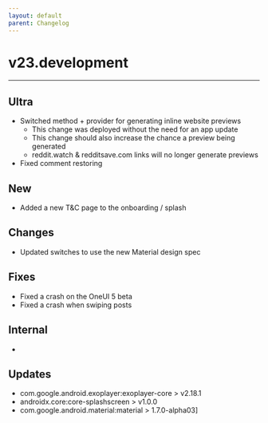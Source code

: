 ```yaml
---
layout: default
parent: Changelog
---
```


# v23.development

----------

## Ultra
- Switched method + provider for generating inline website previews
	- This change was deployed without the need for an app update
	- This change should also increase the chance a preview being generated
	- reddit.watch & redditsave.com links will no longer generate previews
- Fixed comment restoring

## New
- Added a new T&C page to the onboarding / splash 

## Changes
- Updated switches to use the new Material design spec

## Fixes
- Fixed a crash on the OneUI 5 beta
- Fixed a crash when swiping posts

## Internal
- 

## Updates 
- com.google.android.exoplayer:exoplayer-core > v2.18.1
- androidx.core:core-splashscreen > v1.0.0
- com.google.android.material:material > 1.7.0-alpha03]
